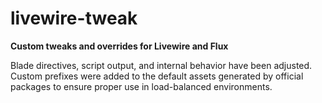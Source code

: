 # livewire-tweak

**Custom tweaks and overrides for Livewire and Flux**  

Blade directives, script output, and internal behavior have been adjusted. Custom prefixes were added to the default assets generated by official packages to ensure proper use in load-balanced environments.
